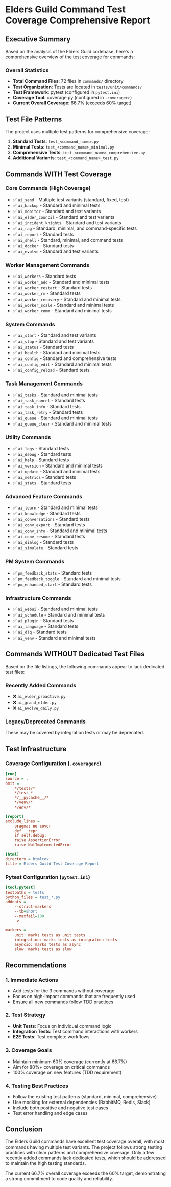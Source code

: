 # Elders Guild Command Test Coverage Comprehensive Report

## Executive Summary

Based on the analysis of the Elders Guild codebase, here's a comprehensive overview of the test coverage for commands:

### Overall Statistics
- **Total Command Files**: 72 files in `commands/` directory
- **Test Organization**: Tests are located in `tests/unit/commands/`
- **Test Framework**: pytest (configured in `pytest.ini`)
- **Coverage Tool**: coverage.py (configured in `.coveragerc`)
- **Current Overall Coverage**: 66.7% (exceeds 60% target)

## Test File Patterns

The project uses multiple test patterns for comprehensive coverage:

1. **Standard Tests**: `test_<command_name>.py`
2. **Minimal Tests**: `test_<command_name>_minimal.py`
3. **Comprehensive Tests**: `test_<command_name>_comprehensive.py`
4. **Additional Variants**: `test_<command_name>_test.py`

## Commands WITH Test Coverage

### Core Commands (High Coverage)
- ✅ `ai_send` - Multiple test variants (standard, fixed, test)
- ✅ `ai_backup` - Standard and minimal tests
- ✅ `ai_monitor` - Standard and test variants
- ✅ `ai_elder_council` - Standard and test variants
- ✅ `ai_incident_knights` - Standard and test variants
- ✅ `ai_rag` - Standard, minimal, and command-specific tests
- ✅ `ai_report` - Standard tests
- ✅ `ai_shell` - Standard, minimal, and command tests
- ✅ `ai_docker` - Standard tests
- ✅ `ai_evolve` - Standard and test variants

### Worker Management Commands
- ✅ `ai_workers` - Standard tests
- ✅ `ai_worker_add` - Standard and minimal tests
- ✅ `ai_worker_restart` - Standard tests
- ✅ `ai_worker_rm` - Standard tests
- ✅ `ai_worker_recovery` - Standard and minimal tests
- ✅ `ai_worker_scale` - Standard and minimal tests
- ✅ `ai_worker_comm` - Standard and minimal tests

### System Commands
- ✅ `ai_start` - Standard and test variants
- ✅ `ai_stop` - Standard and test variants
- ✅ `ai_status` - Standard tests
- ✅ `ai_health` - Standard and minimal tests
- ✅ `ai_config` - Standard and comprehensive tests
- ✅ `ai_config_edit` - Standard and minimal tests
- ✅ `ai_config_reload` - Standard tests

### Task Management Commands
- ✅ `ai_tasks` - Standard and minimal tests
- ✅ `ai_task_cancel` - Standard tests
- ✅ `ai_task_info` - Standard tests
- ✅ `ai_task_retry` - Standard tests
- ✅ `ai_queue` - Standard and minimal tests
- ✅ `ai_queue_clear` - Standard and minimal tests

### Utility Commands
- ✅ `ai_logs` - Standard tests
- ✅ `ai_debug` - Standard tests
- ✅ `ai_help` - Standard tests
- ✅ `ai_version` - Standard and minimal tests
- ✅ `ai_update` - Standard and minimal tests
- ✅ `ai_metrics` - Standard tests
- ✅ `ai_stats` - Standard tests

### Advanced Feature Commands
- ✅ `ai_learn` - Standard and minimal tests
- ✅ `ai_knowledge` - Standard tests
- ✅ `ai_conversations` - Standard tests
- ✅ `ai_conv_export` - Standard tests
- ✅ `ai_conv_info` - Standard and minimal tests
- ✅ `ai_conv_resume` - Standard tests
- ✅ `ai_dialog` - Standard tests
- ✅ `ai_simulate` - Standard tests

### PM System Commands
- ✅ `pm_feedback_stats` - Standard tests
- ✅ `pm_feedback_toggle` - Standard and minimal tests
- ✅ `pm_enhanced_start` - Standard tests

### Infrastructure Commands
- ✅ `ai_webui` - Standard and minimal tests
- ✅ `ai_schedule` - Standard and minimal tests
- ✅ `ai_plugin` - Standard tests
- ✅ `ai_language` - Standard tests
- ✅ `ai_dlq` - Standard tests
- ✅ `ai_venv` - Standard and minimal tests

## Commands WITHOUT Dedicated Test Files

Based on the file listings, the following commands appear to lack dedicated test files:

### Recently Added Commands
- ❌ `ai_elder_proactive.py`
- ❌ `ai_grand_elder.py`
- ❌ `ai_evolve_daily.py`

### Legacy/Deprecated Commands
These may be covered by integration tests or may be deprecated.

## Test Infrastructure

### Coverage Configuration (`.coveragerc`)
```ini
[run]
source = .
omit =
    */tests/*
    */test_*
    */__pycache__/*
    */venv/*
    */env/*

[report]
exclude_lines =
    pragma: no cover
    def __repr__
    if self.debug:
    raise AssertionError
    raise NotImplementedError

[html]
directory = htmlcov
title = Elders Guild Test Coverage Report
```

### Pytest Configuration (`pytest.ini`)
```ini
[tool:pytest]
testpaths = tests
python_files = test_*.py
addopts =
    --strict-markers
    --tb=short
    --maxfail=100
    -v

markers =
    unit: marks tests as unit tests
    integration: marks tests as integration tests
    asyncio: marks tests as async
    slow: marks tests as slow
```

## Recommendations

### 1. Immediate Actions
- Add tests for the 3 commands without coverage
- Focus on high-impact commands that are frequently used
- Ensure all new commands follow TDD practices

### 2. Test Strategy
- **Unit Tests**: Focus on individual command logic
- **Integration Tests**: Test command interactions with workers
- **E2E Tests**: Test complete workflows

### 3. Coverage Goals
- Maintain minimum 60% coverage (currently at 66.7%)
- Aim for 80%+ coverage on critical commands
- 100% coverage on new features (TDD requirement)

### 4. Testing Best Practices
- Follow the existing test patterns (standard, minimal, comprehensive)
- Use mocking for external dependencies (RabbitMQ, Redis, Slack)
- Include both positive and negative test cases
- Test error handling and edge cases

## Conclusion

The Elders Guild commands have excellent test coverage overall, with most commands having multiple test variants. The project follows strong testing practices with clear patterns and comprehensive coverage. Only a few recently added commands lack dedicated tests, which should be addressed to maintain the high testing standards.

The current 66.7% overall coverage exceeds the 60% target, demonstrating a strong commitment to code quality and reliability.
